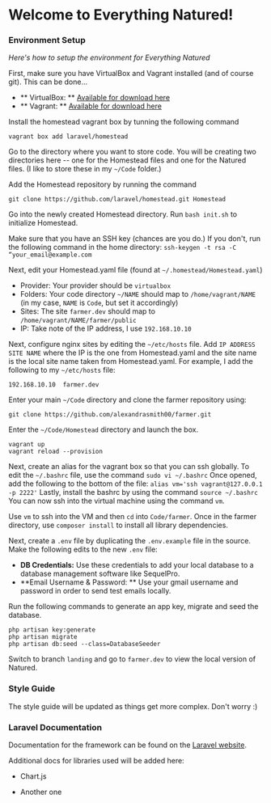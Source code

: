 # Welcome to Everything Natured!

### Environment Setup

*Here's how to setup the environment for Everything Natured*

First, make sure you have VirtualBox and Vagrant installed (and of course git).  This can be done...

- ** VirtualBox: **  [Available for download here](https://www.virtualbox.org/wiki/Downloads)
- ** Vagrant: ** [Available for download here](https://www.vagrantup.com/downloads.html)

Install the homestead vagrant box by tunning the following command

`vagrant box add laravel/homestead`

Go to the directory where you want to store code.  You will be creating two directories here -- one for the Homestead files and one for the Natured files. (I like to store these in my `~/Code` folder.)

Add the Homestead repository by running the command 

`git clone https://github.com/laravel/homestead.git Homestead`

Go into the newly created Homestead directory.  Run `bash init.sh` to initialize Homestead.

Make sure that you have an SSH key (chances are you do.)  If you don't, run the following command in the home directory: `ssh-keygen -t rsa -C “your_email@example.com`

Next, edit your Homestead.yaml file (found at `~/.homestead/Homestead.yaml`)

- Provider: Your provider should be `virtualbox`
- Folders: Your code directory `~/NAME` should map to `/home/vagrant/NAME` (in my case, `NAME` is `Code`, but set it accordingly)
- Sites: The site `farmer.dev` should map to `/home/vagrant/NAME/farmer/public`
- IP: Take note of the IP address, I use `192.168.10.10`

Next, configure nginx sites by editing the `~/etc/hosts` file. Add `IP ADDRESS SITE NAME` where the IP is the one from Homestead.yaml and the site name is the local site name taken from Homestead.yaml.  For example, I add the following to my `~/etc/hosts` file: 

`192.168.10.10  farmer.dev`

Enter your main `~/Code` directory and clone the farmer repository using:

`git clone https://github.com/alexandrasmith00/farmer.git`

Enter the `~/Code/Homestead` directory and launch the box.

```
vagrant up
vagrant reload --provision
```

Next, create an alias for the vagrant box so that you can ssh globally.  To edit the `~/.bashrc` file, use the command `sudo vi ~/.bashrc`  Once opened, add the following to the bottom of the file: `alias vm='ssh vagrant@127.0.0.1 -p 2222'`  Lastly, install the bashrc by using the command `source ~/.bashrc`  You can now ssh into the virtual machine using the command `vm`.

Use `vm` to ssh into the VM and then `cd` into `Code/farmer`.  Once in the farmer directory, use `composer install` to install all library dependencies.

Next, create a `.env` file by duplicating the `.env.example` file in the source.  Make the following edits to the new `.env` file:

- **DB Credentials:**  Use these credentials to add your local database to a database management software like SequelPro.
- **Email Username & Password: **  Use your gmail username and password in order to send test emails locally.

Run the following commands to generate an app key, migrate and seed the database.

```
php artisan key:generate
php artisan migrate
php artisan db:seed --class=DatabaseSeeder
```

Switch to branch `landing` and go to `farmer.dev` to view the local version of Natured.

### Style Guide

The style guide will be updated as things get more complex.  Don't worry :)

### Laravel Documentation

Documentation for the framework can be found on the [Laravel website](http://laravel.com/docs).

Additional docs for libraries used will be added here:

* Chart.js

* Another one
